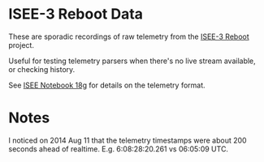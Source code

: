 ISEE-3 Reboot Data
==================

These are sporadic recordings of raw telemetry from the
[ISEE-3 Reboot](http://spacecollege.org/isee3/ "ISEE-3 Reboot homepage")
project.

Useful for testing telemetry parsers when there's no live stream
available, or checking history.

See [ISEE Notebook 18g](http://voyager.gsfc.nasa.gov/Library/ISEE_Notebook18g.pdf)
for details on the telemetry format.

Notes
=====

I noticed on 2014 Aug 11 that the telemetry timestamps were
about 200 seconds ahead of realtime.
E.g. 6:08:28:20.261 vs 06:05:09 UTC.
